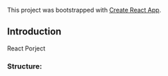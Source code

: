 This project was bootstrapped with [Create React App](https://github.com/facebook/create-react-app).

## Introduction

React Porject

###  Structure: 



